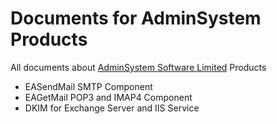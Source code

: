 # Documents for AdminSystem Products

All documents about [AdminSystem Software Limited](https://www.emailarchitect.net) Products
  - EASendMail SMTP Component
  - EAGetMail POP3 and IMAP4 Component
  - DKIM for Exchange Server and IIS Service 
